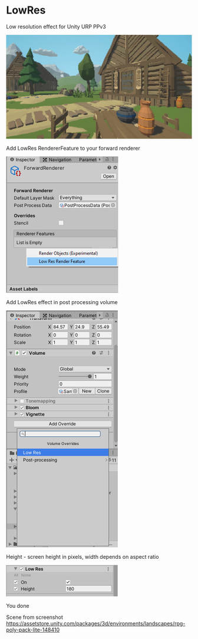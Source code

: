 # LowRes
Low resolution effect for Unity URP PPv3 

<img src = "imgsForReadme/scene.png">

Add LowRes RendererFeature to your forward renderer 

<img src = "imgsForReadme/renderer.png">

Add LowRes effect in post processing volume

<img src = "imgsForReadme/pp.png">

Height - screen height in pixels, width depends on aspect ratio

<img src = "imgsForReadme/pp setup.png">

You done


Scene from screenshot
https://assetstore.unity.com/packages/3d/environments/landscapes/rpg-poly-pack-lite-148410
